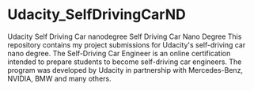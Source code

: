 # Udacity_SelfDrivingCarND
Udacity Self Driving Car nanodegree
Self Driving Car Nano Degree
This repository contains my project submissions for Udacity's self-driving car nano degree.
The Self-Driving Car Engineer is an online certification intended to prepare students to become self-driving car engineers. The program was developed by Udacity in partnership with Mercedes-Benz, NVIDIA, BMW and many others.
